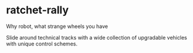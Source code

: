 # ratchet-rally
Why robot, what strange wheels you have

Slide around technical tracks with a wide collection of upgradable vehicles with unique control schemes.
